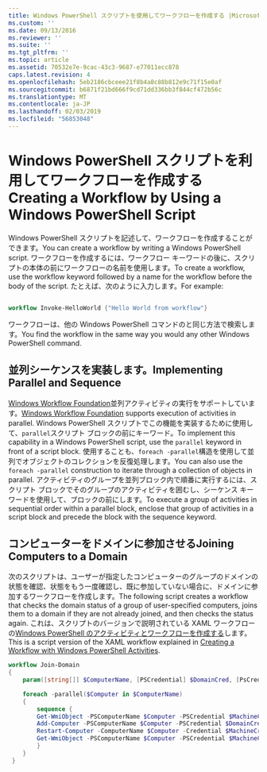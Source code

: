 ```yaml
---
title: Windows PowerShell スクリプトを使用してワークフローを作成する |Microsoft Docs
ms.custom: ''
ms.date: 09/13/2016
ms.reviewer: ''
ms.suite: ''
ms.tgt_pltfrm: ''
ms.topic: article
ms.assetid: 70532e7e-9cac-43c3-9687-e77011ecc878
caps.latest.revision: 4
ms.openlocfilehash: 5eb2186cbceee21f8b4a8c88b812e9c71f15e0af
ms.sourcegitcommit: b6871f21bd666f9cd71dd336bb3f844cf472b56c
ms.translationtype: MT
ms.contentlocale: ja-JP
ms.lasthandoff: 02/03/2019
ms.locfileid: "56853048"
---
```

# <a name="creating-a-workflow-by-using-a-windows-powershell-script"></a><span data-ttu-id="c016e-102">Windows PowerShell スクリプトを利用してワークフローを作成する</span><span class="sxs-lookup"><span data-stu-id="c016e-102">Creating a Workflow by Using a Windows PowerShell Script</span></span>

<span data-ttu-id="c016e-103">Windows PowerShell スクリプトを記述して、ワークフローを作成することができます。</span><span class="sxs-lookup"><span data-stu-id="c016e-103">You can create a workflow by writing a Windows PowerShell script.</span></span> <span data-ttu-id="c016e-104">ワークフローを作成するには、ワークフロー キーワードの後に、スクリプトの本体の前にワークフローの名前を使用します。</span><span class="sxs-lookup"><span data-stu-id="c016e-104">To create a workflow, use the workflow keyword followed by a name for the workflow before the body of the script.</span></span> <span data-ttu-id="c016e-105">たとえば、次のように入力します。</span><span class="sxs-lookup"><span data-stu-id="c016e-105">For example:</span></span>

```powershell

workflow Invoke-HelloWorld {"Hello World from workflow"}
```

<span data-ttu-id="c016e-106">ワークフローは、他の Windows PowerShell コマンドのと同じ方法で検索します。</span><span class="sxs-lookup"><span data-stu-id="c016e-106">You find the workflow in the same way you would any other Windows PowerShell command.</span></span>

## <a name="implementing-parallel-and-sequence"></a><span data-ttu-id="c016e-107">並列シーケンスを実装します。</span><span class="sxs-lookup"><span data-stu-id="c016e-107">Implementing Parallel and Sequence</span></span>

<span data-ttu-id="c016e-108">[Windows Workflow Foundation](https://msdn.microsoft.com/en-us/library/ms735967.aspx)並列アクティビティの実行をサポートしています。</span><span class="sxs-lookup"><span data-stu-id="c016e-108">[Windows Workflow Foundation](https://msdn.microsoft.com/en-us/library/ms735967.aspx) supports execution of activities in parallel.</span></span> <span data-ttu-id="c016e-109">Windows PowerShell スクリプトでこの機能を実装するために使用して、`parallel`スクリプト ブロックの前にキーワード。</span><span class="sxs-lookup"><span data-stu-id="c016e-109">To implement this capability in a Windows PowerShell script, use the `parallel` keyword in front of a script block.</span></span> <span data-ttu-id="c016e-110">使用することも、`foreach -parallel`構造を使用して並列でオブジェクトのコレクションを反復処理します。</span><span class="sxs-lookup"><span data-stu-id="c016e-110">You can also use the `foreach -parallel` construction to iterate through a collection of objects in parallel.</span></span> <span data-ttu-id="c016e-111">アクティビティのグループを並列ブロック内で順番に実行するには、スクリプト ブロックでそのグループのアクティビティを囲むし、シーケンス キーワードを使用して、ブロックの前にします。</span><span class="sxs-lookup"><span data-stu-id="c016e-111">To execute a group of activities in sequential order within a parallel block, enclose that group of activities in a script block and precede the block with the sequence keyword.</span></span>

## <a name="joining-computers-to-a-domain"></a><span data-ttu-id="c016e-112">コンピューターをドメインに参加させる</span><span class="sxs-lookup"><span data-stu-id="c016e-112">Joining Computers to a Domain</span></span>

<span data-ttu-id="c016e-113">次のスクリプトは、ユーザーが指定したコンピューターのグループのドメインの状態を確認、状態をもう一度確認し、既に参加していない場合に、ドメインに参加するワークフローを作成します。</span><span class="sxs-lookup"><span data-stu-id="c016e-113">The following script creates a workflow that checks the domain status of a group of user-specified computers, joins them to a domain if they are not already joined, and then checks the status again.</span></span> <span data-ttu-id="c016e-114">これは、スクリプトのバージョンで説明されている XAML ワークフローの[Windows PowerShell のアクティビティとワークフローを作成する](./creating-a-workflow-with-windows-powershell-activities.md)します。</span><span class="sxs-lookup"><span data-stu-id="c016e-114">This is a script version of the XAML workflow explained in [Creating a Workflow with Windows PowerShell Activities](./creating-a-workflow-with-windows-powershell-activities.md).</span></span>

```powershell
workflow Join-Domain
{
    param([string[]] $ComputerName, [PSCredential] $DomainCred, [PsCredential] $MachineCred)

    foreach -parallel($Computer in $ComputerName)
    {
        sequence {
        Get-WmiObject -PSComputerName $Computer -PSCredential $MachineCred
        Add-Computer -PSComputerName $Computer -PSCredential $DomainCred
        Restart-Computer -ComputerName $Computer -Credential $MachineCred -For PowerShell -Force -Wait -PSComputerName ""
        Get-WmiObject -PSComputerName $Computer -PSCredential $MachineCred
        }
    }
 }

```